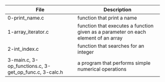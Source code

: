 File | Description
--- | ---
0-print_name.c | function that print a name
1-array_iterator.c | function that executes a function given as a parameter on each element of an array
2-int_index.c | function that searches for an integer
3-main.c, 3-op_functions.c, 3-get_op_func.c, 3-calc.h | a program that performs simple numerical operations
